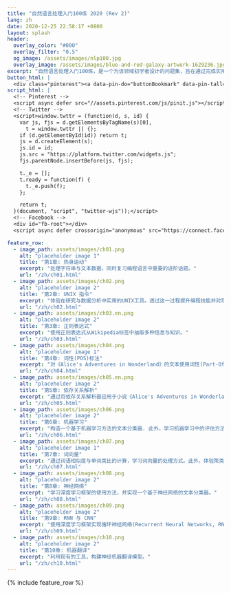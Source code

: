 ```yaml
---
title: "自然语言处理入门100练 2020 (Rev 2)"
lang: zh
date: 2020-12-25 22:58:17 +0800
layout: splash
header:
  overlay_color: "#000"
  overlay_filter: "0.5"
  og_image: /assets/images/nlp100.jpg
  overlay_image: /assets/images/blue-and-red-galaxy-artwork-1629236.jpg
excerpt: "自然语言处理入门100练，是一个为该领域初学者设计的问题集，旨在通过完成实用且令人兴奋的课题来帮助他们掌握该领域编程、数据分析与进行研究活动所需的技能。[详细](about.html){: .btn .btn--info .btn--small}"
button_html: |
  <div class="pinterest"><a data-pin-do="buttonBookmark" data-pin-tall="true" href="https://www.pinterest.com/pin/create/button/"></a></div> <a class="twitter-share-button" href="https://twitter.com/intent/tweet">Tweet</a> <div class="fb-like" data-href="https://nlp100.github.io/en/" data-width="" data-layout="button_count" data-action="like" data-size="small" data-share="true"></div>
script_html: |
  <!-- Pinterest -->
  <script async defer src="//assets.pinterest.com/js/pinit.js"></script>
  <!-- Twitter -->
  <script>window.twttr = (function(d, s, id) {
    var js, fjs = d.getElementsByTagName(s)[0],
      t = window.twttr || {};
    if (d.getElementById(id)) return t;
    js = d.createElement(s);
    js.id = id;
    js.src = "https://platform.twitter.com/widgets.js";
    fjs.parentNode.insertBefore(js, fjs);

    t._e = [];
    t.ready = function(f) {
      t._e.push(f);
    };

    return t;
  }(document, "script", "twitter-wjs"));</script>
  <!-- Facebook -->
  <div id="fb-root"></div>
  <script async defer crossorigin="anonymous" src="https://connect.facebook.net/en_US/sdk.js#xfbml=1&version=v6.0&appId=535222267422576&autoLogAppEvents=1"></script>

feature_row:
  - image_path: assets/images/ch01.png
    alt: "placeholder image 1"
    title: "第1章: 热身运动"
    excerpt: "处理字符串与文本数据，同时复习编程语言中重要的进阶话题。"
    url: "/zh/ch01.html"
  - image_path: assets/images/ch02.png
    alt: "placeholder image 2"
    title: "第2章: UNIX 指令"
    excerpt: "体验在研究与数据分析中实用的UNIX工具。透过这一过程提升编程技能并对现有工具链的生态有所感知。"
    url: "/zh/ch02.html"
  - image_path: assets/images/ch03.en.png
    alt: "placeholder image 2"
    title: "第3章: 正则表达式"
    excerpt: "使用正则表达式从Wikipedia标签中抽取多种信息与知识。"
    url: "/zh/ch03.html"
  - image_path: assets/images/ch04.png
    alt: "placeholder image 1"
    title: "第4章: 词性(POS)标注"
    excerpt: "对《Alice's Adventures in Wonderland》的文本使用词性(Part-Of-Speech)标注器，并获取篇章中词语的统计学信息。"
    url: "/zh/ch04.html"
  - image_path: assets/images/ch05.en.png
    alt: "placeholder image 2"
    title: "第5章: 依存关系解析"
    excerpt: "通过将依存关系解析器应用于小说《Alice's Adventures in Wonderland》，体验创建并分析依存关系树。"
    url: "/zh/ch05.html"
  - image_path: assets/images/ch06.png
    alt: "placeholder image 2"
    title: "第6章: 机器学习"
    excerpt: "构造一个基于机器学习方法的文本分类器. 此外，学习机器学习中的评估方法。"
    url: "/zh/ch06.html"
  - image_path: assets/images/ch07.png
    alt: "placeholder image 1"
    title: "第7章: 词向量"
    excerpt: "通过词语相似度与单词类比的计算，学习词向量的处理方式。此外，体验聚类算法与词向量的可视化。"
    url: "/zh/ch07.html"
  - image_path: assets/images/ch08.png
    alt: "placeholder image 2"
    title: "第8章: 神经网络"
    excerpt: "学习深度学习框架的使用方法，并实现一个基于神经网络的文本分类器。"
    url: "/zh/ch08.html"
  - image_path: assets/images/ch09.png
    alt: "placeholder image 2"
    title: "第9章: RNN 与 CNN"
    excerpt: "使用深度学习框架实现循环神经网络(Recurrent Neural Networks, RNNs)与卷积神经网络(Convolutional Neural Networks, CNNs)。"
    url: "/zh/ch09.html"
  - image_path: assets/images/ch10.png
    alt: "placeholder image 2"
    title: "第10章: 机器翻译"
    excerpt: "利用现有的工具，构建神经机器翻译模型。"
    url: "/zh/ch10.html"
---
```


{% include feature_row %}
